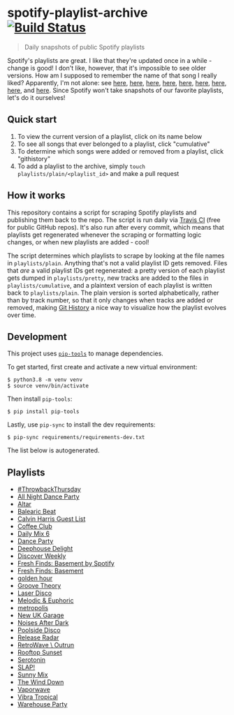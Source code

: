 # spotify-playlist-archive [![Build Status](https://api.travis-ci.com/vitokorn/spotify-playlist-archive.svg?branch=master)](https://travis-ci.com/github/vitokorn/spotify-playlist-archive)

> Daily snapshots of public Spotify playlists

Spotify's playlists are great. I like that they're updated once in a while -
change is good! I don't like, however, that it's impossible to see older
versions. How am I supposed to remember the name of that song I really liked?
Apparently, I'm not alone: see
[here](https://community.spotify.com/t5/Content-Questions/View-previous-versions-of-playlists/td-p/4400750),
[here](https://community.spotify.com/t5/Accounts/A-playlist-was-modified-Can-I-get-the-old-songs-back/td-p/1001889),
[here](https://community.spotify.com/t5/Content-Questions/Seeing-an-old-version-of-a-playlist/td-p/1318739),
[here](https://community.spotify.com/t5/Other-Partners-Web-Player-etc/Playlists-Is-there-any-way-to-recover-previous-versions-of-a/td-p/4726831),
[here](https://community.spotify.com/t5/Desktop-Mac/Find-Songs-of-old-versions-of-Spotify-Playlists/td-p/998504),
[here](https://community.spotify.com/t5/Closed-Ideas/Playlist-Versioning-History/idi-p/1133819),
[here](https://community.spotify.com/t5/Closed-Ideas/Playlist-History-Versioning/idi-p/1346418),
[here](https://community.spotify.com/t5/Closed-Ideas/Playlists-Playlist-History/idi-p/1816799),
and [here](https://community.spotify.com/t5/Live-Ideas/Playlists-Edit-History/idi-p/4573743).
Since Spotify won't take snapshots of our favorite playlists, let's do it ourselves!

## Quick start

1. To view the current version of a playlist, click on its name below
1. To see all songs that ever belonged to a playlist, click "cumulative"
1. To determine which songs were added or removed from a playlist, click "githistory"
1. To add a playlist to the archive, simply `touch playlists/plain/<playlist_id>` and make a pull request

## How it works

This repository contains a script for scraping Spotify playlists and publishing
them back to the repo. The script is run daily via
[Travis CI](https://travis-ci.com/github/vitokorn/spotify-playlist-archive)
(free for public GitHub repos). It's also run after every commit, which means
that playlists get regenerated whenever the scraping or formatting logic
changes, or when new playlists are added - cool!

The script determines which playlists to scrape by looking at the file names in
`playlists/plain`. Anything that's not a valid playlist ID gets removed. Files
that *are* a valid playlist IDs get regenerated: a pretty version of each
playlist gets dumped in `playlists/pretty`, new tracks are added to the
files in `playlists/cumulative`, and a plaintext version of each playlist is
written back to `playlists/plain`. The plain version is sorted alphabetically,
rather than by track number, so that it only changes when tracks are added or
removed, making [Git History](https://githistory.xyz/) a nice way to visualize
how the playlist evolves over time.

## Development

This project uses [`pip-tools`](https://github.com/jazzband/pip-tools) to manage
dependencies.

To get started, first create and activate a new virtual environment:
```
$ python3.8 -m venv venv
$ source venv/bin/activate
```

Then install `pip-tools`:
```
$ pip install pip-tools
```

Lastly, use `pip-sync` to install the dev requirements:
```
$ pip-sync requirements/requirements-dev.txt
```

The list below is autogenerated.

## Playlists

- [#ThrowbackThursday](https://github.com/vitokorn/spotify-playlist-archive/blob/master/playlists/pretty/#ThrowbackThursday.md)
- [All Night Dance Party](https://github.com/vitokorn/spotify-playlist-archive/blob/master/playlists/pretty/All%20Night%20Dance%20Party.md)
- [Altar](https://github.com/vitokorn/spotify-playlist-archive/blob/master/playlists/pretty/Altar.md)
- [Balearic Beat](https://github.com/vitokorn/spotify-playlist-archive/blob/master/playlists/pretty/Balearic%20Beat.md)
- [Calvin Harris Guest List](https://github.com/vitokorn/spotify-playlist-archive/blob/master/playlists/pretty/Calvin%20Harris%20Guest%20List.md)
- [Coffee Club](https://github.com/vitokorn/spotify-playlist-archive/blob/master/playlists/pretty/Coffee%20Club.md)
- [Daily Mix 6](https://github.com/vitokorn/spotify-playlist-archive/blob/master/playlists/pretty/Daily%20Mix%206.md)
- [Dance Party](https://github.com/vitokorn/spotify-playlist-archive/blob/master/playlists/pretty/Dance%20Party.md)
- [Deephouse Delight](https://github.com/vitokorn/spotify-playlist-archive/blob/master/playlists/pretty/Deephouse%20Delight.md)
- [Discover Weekly](https://github.com/vitokorn/spotify-playlist-archive/blob/master/playlists/pretty/Discover%20Weekly.md)
- [Fresh Finds: Basement by Spotify](https://github.com/vitokorn/spotify-playlist-archive/blob/master/playlists/pretty/Fresh%20Finds:%20Basement%20by%20Spotify.md)
- [Fresh Finds: Basement](https://github.com/vitokorn/spotify-playlist-archive/blob/master/playlists/pretty/Fresh%20Finds:%20Basement.md)
- [golden hour](https://github.com/vitokorn/spotify-playlist-archive/blob/master/playlists/pretty/golden%20hour.md)
- [Groove Theory](https://github.com/vitokorn/spotify-playlist-archive/blob/master/playlists/pretty/Groove%20Theory.md)
- [Laser Disco](https://github.com/vitokorn/spotify-playlist-archive/blob/master/playlists/pretty/Laser%20Disco.md)
- [Melodic & Euphoric](https://github.com/vitokorn/spotify-playlist-archive/blob/master/playlists/pretty/Melodic%20&%20Euphoric.md)
- [metropolis](https://github.com/vitokorn/spotify-playlist-archive/blob/master/playlists/pretty/metropolis.md)
- [New UK Garage](https://github.com/vitokorn/spotify-playlist-archive/blob/master/playlists/pretty/New%20UK%20Garage.md)
- [Noises After Dark](https://github.com/vitokorn/spotify-playlist-archive/blob/master/playlists/pretty/Noises%20After%20Dark.md)
- [Poolside Disco](https://github.com/vitokorn/spotify-playlist-archive/blob/master/playlists/pretty/Poolside%20Disco.md)
- [Release Radar](https://github.com/vitokorn/spotify-playlist-archive/blob/master/playlists/pretty/Release%20Radar.md)
- [RetroWave \ Outrun](https://github.com/vitokorn/spotify-playlist-archive/blob/master/playlists/pretty/RetroWave%20\%20Outrun.md)
- [Rooftop Sunset](https://github.com/vitokorn/spotify-playlist-archive/blob/master/playlists/pretty/Rooftop%20Sunset.md)
- [Serotonin](https://github.com/vitokorn/spotify-playlist-archive/blob/master/playlists/pretty/Serotonin.md)
- [SLAP!](https://github.com/vitokorn/spotify-playlist-archive/blob/master/playlists/pretty/SLAP!.md)
- [Sunny Mix](https://github.com/vitokorn/spotify-playlist-archive/blob/master/playlists/pretty/Sunny%20Mix.md)
- [The Wind Down](https://github.com/vitokorn/spotify-playlist-archive/blob/master/playlists/pretty/The%20Wind%20Down.md)
- [Vaporwave](https://github.com/vitokorn/spotify-playlist-archive/blob/master/playlists/pretty/Vaporwave.md)
- [Vibra Tropical](https://github.com/vitokorn/spotify-playlist-archive/blob/master/playlists/pretty/Vibra%20Tropical.md)
- [Warehouse Party](https://github.com/vitokorn/spotify-playlist-archive/blob/master/playlists/pretty/Warehouse%20Party.md)
